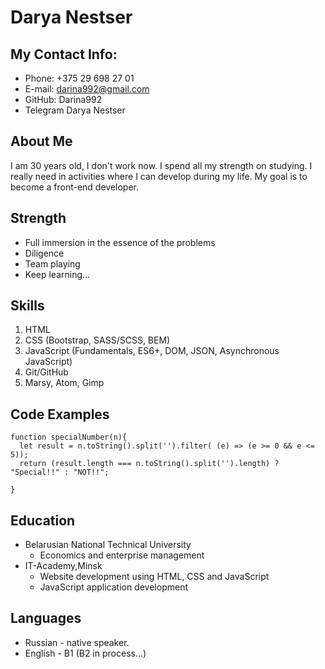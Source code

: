 # Darya Nestser

## My Contact Info:
* Phone: +375 29 698 27 01
* E-mail: darina992@gmail.com
* GitHub: Darina992
* Telegram Darya Nestser

## About Me
I am 30 years old, I don't work now. I spend all my strength on studying. I really need in activities where I can develop during my life. My goal is to become a front-end developer.

## Strength
+ Full immersion in the essence of the problems
+ Diligence
+ Team playing
+ Keep learning…

## Skills
1. HTML
2. CSS (Bootstrap, SASS/SCSS, BEM)
3. JavaScript (Fundamentals, ES6+, DOM, JSON, Asynchronous JavaScript)
4. Git/GitHub
5. Marsy, Atom, Gimp

## Code Examples
```
function specialNumber(n){
  let result = n.toString().split('').filter( (e) => (e >= 0 && e <= 5));
  return (result.length === n.toString().split('').length) ? "Special!!" : "NOT!!";

}
```

## Education
+ Belarusian National Technical University
    * Economics and enterprise management
+ IT-Academy,Minsk
    * Website development using HTML, CSS and JavaScript
    * JavaScript application development

## Languages
* Russian - native speaker.
* English - B1 (B2 in process…)
